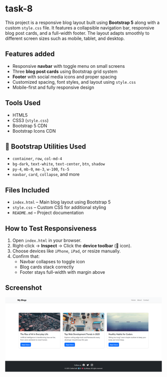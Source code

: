 # task-8
This project is a responsive blog layout built using **Bootstrap 5** along with a custom `style.css` file. It features a collapsible navigation bar, responsive blog post cards, and a full-width footer. The layout adapts smoothly to different screen sizes such as mobile, tablet, and desktop.

## Features added

- Responsive **navbar** with toggle menu on small screens
- Three **blog post cards** using Bootstrap grid system
- **Footer** with social media icons and proper spacing
- Customized spacing, font styles, and layout using `style.css`
- Mobile-first and fully responsive design

## Tools Used

- HTML5
- CSS3 (`style.css`)
- Bootstrap 5 CDN
- Bootstrap Icons CDN

## 🎨 Bootstrap Utilities Used

- `container`, `row`, `col-md-4`
- `bg-dark`, `text-white`, `text-center`, `btn`, `shadow`
- `py-4`, `mb-0`, `me-3`, `w-100`, `fs-5`
- `navbar`, `card`, `collapse`, and more

## Files Included

- `index.html` – Main blog layout using Bootstrap 5
- `style.css` – Custom CSS for additional styling
- `README.md` – Project documentation

## How to Test Responsiveness

1. Open `index.html` in your browser.
2. Right-click → **Inspect** → Click the **device toolbar** (📱 icon).
3. Choose devices like `iPhone`, `iPad`, or resize manually.
4. Confirm that:
   - Navbar collapses to toggle icon
   - Blog cards stack correctly
   - Footer stays full-width with margin above

## Screenshot

![Blog Layout Screenshot](screenshot.png)
